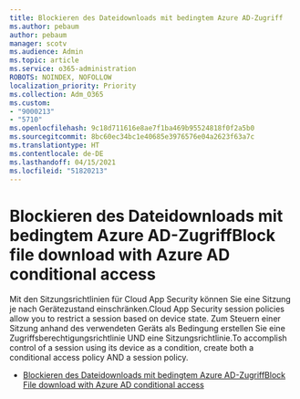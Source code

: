 ```yaml
---
title: Blockieren des Dateidownloads mit bedingtem Azure AD-Zugriff
ms.author: pebaum
author: pebaum
manager: scotv
ms.audience: Admin
ms.topic: article
ms.service: o365-administration
ROBOTS: NOINDEX, NOFOLLOW
localization_priority: Priority
ms.collection: Adm_O365
ms.custom:
- "9000213"
- "5710"
ms.openlocfilehash: 9c18d711616e8ae7f1ba469b95524818f0f2a5b0
ms.sourcegitcommit: 8bc60ec34bc1e40685e3976576e04a2623f63a7c
ms.translationtype: HT
ms.contentlocale: de-DE
ms.lasthandoff: 04/15/2021
ms.locfileid: "51820213"
---
```

# <a name="block-file-download-with-azure-ad-conditional-access"></a><span data-ttu-id="7319c-102">Blockieren des Dateidownloads mit bedingtem Azure AD-Zugriff</span><span class="sxs-lookup"><span data-stu-id="7319c-102">Block file download with Azure AD conditional access</span></span>

<span data-ttu-id="7319c-103">Mit den Sitzungsrichtlinien für Cloud App Security können Sie eine Sitzung je nach Gerätezustand einschränken.</span><span class="sxs-lookup"><span data-stu-id="7319c-103">Cloud App Security session policies allow you to restrict a session based on device state.</span></span> <span data-ttu-id="7319c-104">Zum Steuern einer Sitzung anhand des verwendeten Geräts als Bedingung erstellen Sie eine Zugriffsberechtigungsrichtlinie UND eine Sitzungsrichtlinie.</span><span class="sxs-lookup"><span data-stu-id="7319c-104">To accomplish control of a session using its device as a condition, create both a conditional access policy AND a session policy.</span></span>

- [<span data-ttu-id="7319c-105">Blockieren des Dateidownloads mit bedingtem Azure AD-Zugriff</span><span class="sxs-lookup"><span data-stu-id="7319c-105">Block File download with Azure AD conditional access</span></span>](https://docs.microsoft.com/cloud-app-security/use-case-proxy-block-session-aad#create-a-block-download-policy-for-unmanaged-devices)
